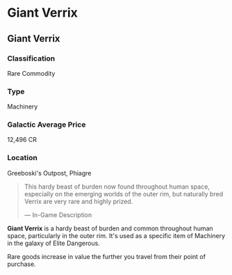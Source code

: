# Giant Verrix
## Giant Verrix

		

### Classification

Rare Commodity

### Type

Machinery

### Galactic Average Price

12,496 CR

### Location

Greeboski's Outpost, Phiagre

> 
> 
> This hardy beast of burden now found throughout human space, especially on the emerging worlds of the outer rim, but naturally bred Verrix are very rare and highly prized.
> 
> 
> — In-Game Description
> 

**Giant Verrix** is a hardy beast of burden and common throughout human space, particularly in the outer rim. It's used as a specific item of Machinery in the galaxy of Elite Dangerous.

Rare goods increase in value the further you travel from their point of purchase.